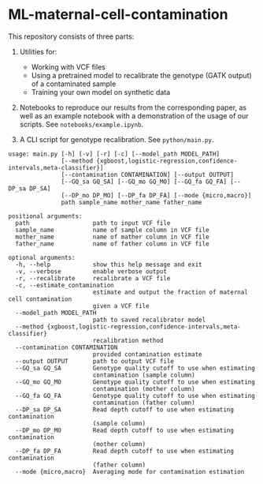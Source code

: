 # ML-maternal-cell-contamination

This repository consists of three parts:

1. Utilities for:
	* Working with VCF files
	* Using a pretrained model to recalibrate the genotype (GATK output) of a contaminated sample
	* Training your own model on synthetic data

2. Notebooks to reproduce our results from the corresponding paper, as well as an example notebook with a demonstration of the usage of our scripts. See `notebooks/example.ipynb`.

3. A CLI script for genotype recalibration. See `python/main.py`.

```
usage: main.py [-h] [-v] [-r] [-c] [--model_path MODEL_PATH]
               [--method {xgboost,logistic-regression,confidence-intervals,meta-classifier}]
               [--contamination CONTAMINATION] [--output OUTPUT]
               [--GQ_sa GQ_SA] [--GQ_mo GQ_MO] [--GQ_fa GQ_FA] [--DP_sa DP_SA]
               [--DP_mo DP_MO] [--DP_fa DP_FA] [--mode {micro,macro}]
               path sample_name mother_name father_name

positional arguments:
  path                  path to input VCF file
  sample_name           name of sample column in VCF file
  mother_name           name of mather column in VCF file
  father_name           name of father column in VCF file

optional arguments:
  -h, --help            show this help message and exit
  -v, --verbose         enable verbose output
  -r, --recalibrate     recalibrate a VCF file
  -c, --estimate_contamination
                        estimate and output the fraction of maternal cell contamination
                        given a VCF file
  --model_path MODEL_PATH
                        path to saved recalibrator model
  --method {xgboost,logistic-regression,confidence-intervals,meta-classifier}
                        recalibration method
  --contamination CONTAMINATION
                        provided contamination estimate
  --output OUTPUT       path to output VCF file
  --GQ_sa GQ_SA         Genotype quality cutoff to use when estimating
                        contamination (sample column)
  --GQ_mo GQ_MO         Genotype quality cutoff to use when estimating
                        contamination (mother column)
  --GQ_fa GQ_FA         Genotype quality cutoff to use when estimating
                        contamination (father column)
  --DP_sa DP_SA         Read depth cutoff to use when estimating contamination
                        (sample column)
  --DP_mo DP_MO         Read depth cutoff to use when estimating contamination
                        (mother column)
  --DP_fa DP_FA         Read depth cutoff to use when estimating contamination
                        (father column)
  --mode {micro,macro}  Averaging mode for contamination estimation

```